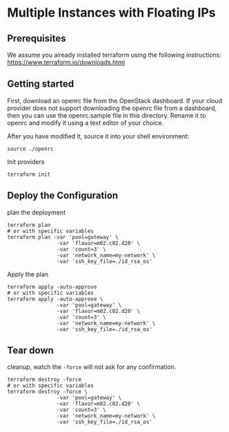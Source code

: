 # Multiple Instances with Floating IPs

## Prerequisites

We assume you already installed terraform using the following instructions: https://www.terraform.io/downloads.html

## Getting started

First, download an openrc file from the OpenStack dashboard. If your cloud provider does not support downloading the openrc file from a dashboard, then you can use the openrc.sample file in this directory. Rename it to openrc and modify it using a text editor of your choice.

After you have modified it, source it into your shell environment:

```
source ./openrc
```

Init providers

```
terraform init
```


## Deploy the Configuration

plan the deployment

```
terraform plan
# or with specific variables
terraform plan -var 'pool=gateway' \
                -var 'flavor=m02.c02.d20' \
                -var 'count=3' \
                -var 'network_name=my-network' \
                -var 'ssh_key_file=./id_rsa_os'
```

Apply the plan

```
terraform apply -auto-approve
# or with specific variables
terraform apply -auto-approve \
                -var 'pool=gateway' \
                -var 'flavor=m02.c02.d20' \
                -var 'count=3' \
                -var 'network_name=my-network' \
                -var 'ssh_key_file=./id_rsa_os'
```


## Tear down

cleanup, watch the `-force` will not ask for any confirmation.

```
terraform destroy -force
# or with specific variables
terraform destroy -force \
                -var 'pool=gateway' \
                -var 'flavor=m02.c02.d20' \
                -var 'count=3' \
                -var 'network_name=my-network' \
                -var 'ssh_key_file=./id_rsa_os'
```
